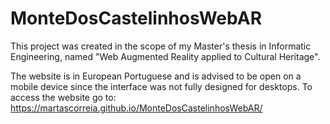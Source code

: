 # MonteDosCastelinhosWebAR

This project was created in the scope of my Master's thesis in Informatic Engineering, named "Web Augmented Reality applied to Cultural Heritage". 

The website is in European Portuguese and is advised to be open on a mobile device since the interface was not fully designed for desktops.
To access the website go to: https://martascorreia.github.io/MonteDosCastelinhosWebAR/
